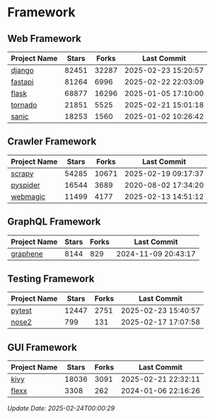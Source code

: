 # Framework

## Web Framework
| Project Name | Stars | Forks | Last Commit |
| ------------ | ----- | ----- | ----------- |
| [django](https://github.com/django/django) | 82451 | 32287 | 2025-02-23 15:20:57 |
| [fastapi](https://github.com/fastapi/fastapi) | 81264 | 6996 | 2025-02-22 22:03:09 |
| [flask](https://github.com/pallets/flask) | 68877 | 16296 | 2025-01-05 17:10:00 |
| [tornado](https://github.com/tornadoweb/tornado) | 21851 | 5525 | 2025-02-21 15:01:18 |
| [sanic](https://github.com/sanic-org/sanic) | 18253 | 1560 | 2025-01-02 10:26:42 |

## Crawler Framework
| Project Name | Stars | Forks | Last Commit |
| ------------ | ----- | ----- | ----------- |
| [scrapy](https://github.com/scrapy/scrapy) | 54285 | 10671 | 2025-02-19 09:17:37 |
| [pyspider](https://github.com/binux/pyspider) | 16544 | 3689 | 2020-08-02 17:34:20 |
| [webmagic](https://github.com/code4craft/webmagic) | 11499 | 4177 | 2025-02-13 14:51:12 |

## GraphQL Framework
| Project Name | Stars | Forks | Last Commit |
| ------------ | ----- | ----- | ----------- |
| [graphene](https://github.com/graphql-python/graphene) | 8144 | 829 | 2024-11-09 20:43:17 |

## Testing Framework
| Project Name | Stars | Forks | Last Commit |
| ------------ | ----- | ----- | ----------- |
| [pytest](https://github.com/pytest-dev/pytest) | 12447 | 2751 | 2025-02-23 15:40:57 |
| [nose2](https://github.com/nose-devs/nose2) | 799 | 131 | 2025-02-17 17:07:58 |

## GUI Framework
| Project Name | Stars | Forks | Last Commit |
| ------------ | ----- | ----- | ----------- |
| [kivy](https://github.com/kivy/kivy) | 18036 | 3091 | 2025-02-21 22:32:11 |
| [flexx](https://github.com/flexxui/flexx) | 3308 | 262 | 2024-01-06 22:16:26 |

*Update Date: 2025-02-24T00:00:29*